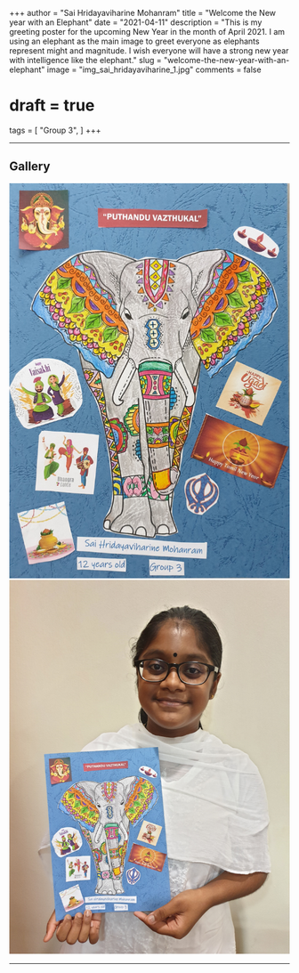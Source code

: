 +++
author = "Sai Hridayaviharine Mohanram"
title = "Welcome the New year with an Elephant"
date = "2021-04-11"
description = "This is my greeting poster for the upcoming New Year in the month of April 2021. I am using an elephant as the main image to greet everyone as elephants represent might and magnitude. I wish everyone will have a strong new year with intelligence like the elephant."
slug = "welcome-the-new-year-with-an-elephant"
image = "img_sai_hridayaviharine_1.jpg"
comments = false
# draft = true
tags = [
    "Group 3",
]
+++

---

## Gallery

![](img_sai_hridayaviharine_1.jpg) ![](img_sai_hridayaviharine_2.jpg)

---

